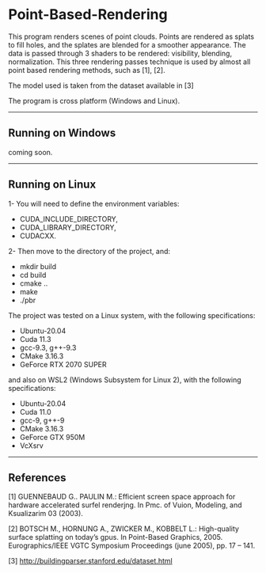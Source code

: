 # Point-Based-Rendering

This program renders scenes of point clouds. Points are rendered as splats to fill holes, and the splates are blended for a smoother appearance. The data is passed through 3 shaders to be rendered: visibility, blending, normalization. This three rendering passes technique is used by almost all point based rendering methods, such as [1], [2].

The model used is taken from the dataset available in [3]

The program is cross platform (Windows and Linux).

********************************************************************************

## Running on Windows

coming soon.

********************************************************************************

## Running on Linux

1- You will need to define the environment variables: 
* CUDA_INCLUDE_DIRECTORY, 
* CUDA_LIBRARY_DIRECTORY,
* CUDACXX. 
  
2- Then move to the directory of the project, and:

* mkdir build
* cd build
* cmake ..
* make
* ./pbr


The project was tested on a Linux system, with the following specifications:

* Ubuntu-20.04
* Cuda 11.3
* gcc-9.3, g++-9.3
* CMake 3.16.3
* GeForce RTX 2070 SUPER


and also on WSL2 (Windows Subsystem for Linux 2), with the following specifications:

* Ubuntu-20.04
* Cuda 11.0
* gcc-9, g++-9
* CMake 3.16.3
* GeForce GTX 950M
* VcXsrv

********************************************************************************

## References

[1] GUENNEBAUD G.. PAULIN M.: Efficient screen space approach for hardware accelerated surfel renderjng. In Pmc. of Vuion, Modeling, and Ksualizarim 03 (2003). 

[2] BOTSCH M., HORNUNG A., ZWICKER M., KOBBELT L.: High-quality surface splatting on today’s gpus. In Point-Based Graphics, 2005. Eurographics/IEEE VGTC Symposium Proceedings (june 2005), pp. 17 – 141.

[3] http://buildingparser.stanford.edu/dataset.html

